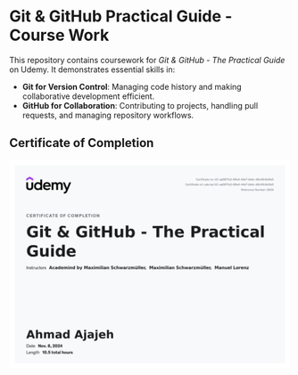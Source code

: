 
# Git & GitHub Practical Guide - Course Work

This repository contains coursework for *Git & GitHub - The Practical Guide* on Udemy. It demonstrates essential skills in:

- **Git for Version Control**: Managing code history and making collaborative development efficient.
- **GitHub for Collaboration**: Contributing to projects, handling pull requests, and managing repository workflows.

## Certificate of Completion

![Git & GitHub Practical Guide Certificate](./certificate.jpg)
